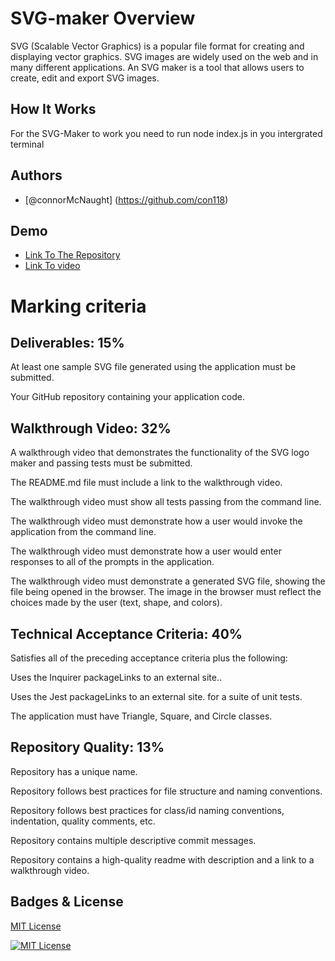 # SVG-maker Overview

SVG (Scalable Vector Graphics) is a popular file format for creating and displaying vector graphics. SVG images are widely used on the web and in many different applications. An SVG maker is a tool that allows users to create, edit and export SVG images.

## How It Works

For the SVG-Maker to work you need to run node index.js in you intergrated terminal 

## Authors

- [@connorMcNaught] (https://github.com/con118)

## Demo

- [Link To The Repository](https://github.com/con118/SVg-maker)
- [Link To video](https://drive.google.com/file/d/13KvS-Sv2gR8IjpQA5T96zt8283_eggHG/view?usp=sharing)

# Marking criteria

## Deliverables: 15%
At least one sample SVG file generated using the application must be submitted.

Your GitHub repository containing your application code.

## Walkthrough Video: 32%
A walkthrough video that demonstrates the functionality of the SVG logo maker and passing tests must be submitted.

The README.md file must include a link to the walkthrough video.

The walkthrough video must show all tests passing from the command line.

The walkthrough video must demonstrate how a user would invoke the application from the command line.

The walkthrough video must demonstrate how a user would enter responses to all of the prompts in the application.

The walkthrough video must demonstrate a generated SVG file, showing the file being opened in the browser. The image in the browser must reflect the choices made by the user (text, shape, and colors).

## Technical Acceptance Criteria: 40%
Satisfies all of the preceding acceptance criteria plus the following:

Uses the Inquirer packageLinks to an external site..

Uses the Jest packageLinks to an external site. for a suite of unit tests.

The application must have Triangle, Square, and Circle classes.

## Repository Quality: 13%
Repository has a unique name.

Repository follows best practices for file structure and naming conventions.

Repository follows best practices for class/id naming conventions, indentation, quality comments, etc.

Repository contains multiple descriptive commit messages.

Repository contains a high-quality readme with description and a link to a walkthrough video.

## Badges & License

[MIT License](https://choosealicense.com/licenses/mit/)

[![MIT License](https://img.shields.io/badge/License-MIT-green.svg)](https://choosealicense.com/licenses/mit/)
